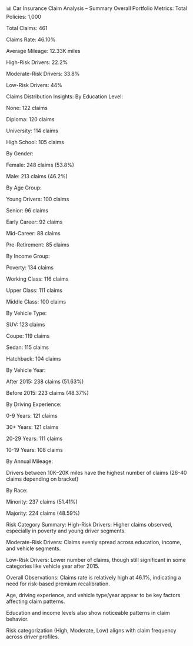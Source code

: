 📊 Car Insurance Claim Analysis – Summary
Overall Portfolio Metrics:
Total Policies: 1,000

Total Claims: 461

Claims Rate: 46.10%

Average Mileage: 12.33K miles

High-Risk Drivers: 22.2%

Moderate-Risk Drivers: 33.8%

Low-Risk Drivers: 44%

Claims Distribution Insights:
By Education Level:

None: 122 claims

Diploma: 120 claims

University: 114 claims

High School: 105 claims

By Gender:

Female: 248 claims (53.8%)

Male: 213 claims (46.2%)

By Age Group:

Young Drivers: 100 claims

Senior: 96 claims

Early Career: 92 claims

Mid-Career: 88 claims

Pre-Retirement: 85 claims

By Income Group:

Poverty: 134 claims

Working Class: 116 claims

Upper Class: 111 claims

Middle Class: 100 claims

By Vehicle Type:

SUV: 123 claims

Coupe: 119 claims

Sedan: 115 claims

Hatchback: 104 claims

By Vehicle Year:

After 2015: 238 claims (51.63%)

Before 2015: 223 claims (48.37%)

By Driving Experience:

0-9 Years: 121 claims

30+ Years: 121 claims

20-29 Years: 111 claims

10-19 Years: 108 claims

By Annual Mileage:

Drivers between 10K–20K miles have the highest number of claims (26-40 claims depending on bracket)

By Race:

Minority: 237 claims (51.41%)

Majority: 224 claims (48.59%)

Risk Category Summary:
High-Risk Drivers: Higher claims observed, especially in poverty and young driver segments.

Moderate-Risk Drivers: Claims evenly spread across education, income, and vehicle segments.

Low-Risk Drivers: Lower number of claims, though still significant in some categories like vehicle year after 2015.

Overall Observations:
Claims rate is relatively high at 46.1%, indicating a need for risk-based premium recalibration.

Age, driving experience, and vehicle type/year appear to be key factors affecting claim patterns.

Education and income levels also show noticeable patterns in claim behavior.

Risk categorization (High, Moderate, Low) aligns with claim frequency across driver profiles.
